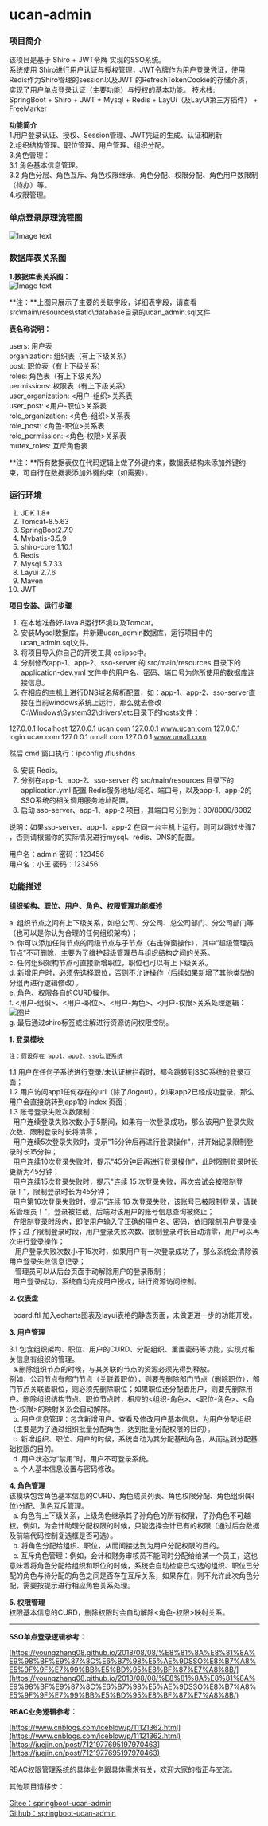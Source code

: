 # ucan-admin

### 项目简介

该项目是基于 Shiro + JWT令牌 实现的SSO系统。<br>
系统使用 Shiro进行用户认证与授权管理，JWT令牌作为用户登录凭证，使用Redis作为Shiro管理的session以及JWT 的RefreshTokenCookie的存储介质，<br>
实现了用户单点登录认证（主要功能）与授权的基本功能。
技术栈:<br>
SpringBoot + Shiro + JWT + Mysql + Redis + LayUi（及LayUi第三方插件） + FreeMarker<br>

**功能简介**<br>
1.用户登录认证、授权、Session管理、JWT凭证的生成、认证和刷新<br>
2.组织结构管理、职位管理、用户管理、组织分配。<br>
3.角色管理：<br>
	3.1 角色基本信息管理。<br>
	3.2 角色分层、角色互斥、角色权限继承、角色分配、权限分配、角色用户数限制（待办）等。<br>
4.权限管理。<br>

### 单点登录原理流程图

![Image text](https://gitee.com/mrcen/springboot-ucan-admin-sso/raw/master/sso-server/src/main/resources/static/imgs/sso-login.png)<br>



### 数据库表关系图

**1.数据库表关系图：**<br>
![Image text](https://gitee.com/mrcen/ucan-admin/raw/master/src/main/webapp/imgs/db-erd.png)<br>

**注：**上图只展示了主要的关联字段，详细表字段，请查看src\main\resources\static\database目录的ucan_admin.sql文件<br>

**表名称说明：**<br>

users: 用户表<br>
organization: 组织表（有上下级关系）<br>
post: 职位表（有上下级关系）<br>
roles: 角色表（有上下级关系）<br>
permissions: 权限表（有上下级关系）<br>
user_organization: <用户-组织>关系表<br>
user_post: <用户-职位>关系表<br>
role_organization: <角色-组织>关系表<br>
role_post: <角色-职位>关系表<br>
role_permission: <角色-权限>关系表<br>
mutex_roles: 互斥角色表<br>

**注：**所有数据表仅在代码逻辑上做了外键约束，数据表结构未添加外键约束，可自行在数据表添加外键约束（如需要）。<br>


### 运行环境

1.  JDK 1.8+
2.  Tomcat-8.5.63
3.  SpringBoot2.7.9
4.  Mybatis-3.5.9
5.  shiro-core 1.10.1
6.  Redis
7.  Mysql 5.7.33
8.  Layui 2.7.6
9.  Maven
10. JWT

**项目安装、运行步骤**

1. 在本地准备好Java 8运行环境以及Tomcat。
2. 安装Mysql数据库，并新建ucan_admin数据库，运行项目中的ucan_admin.sql文件。
3. 将项目导入你自己的开发工具 eclipse中。
4. 分别修改app-1、app-2、sso-server 的 src/main/resources 目录下的application-dev.yml 文件中的用户名、密码、端口号为你所使用的数据库连接信息。
5. 在相应的主机上进行DNS域名解析配置，如：app-1、app-2、sso-server直接在当前windows系统上运行，那么就去修改 C:\Windows\System32\drivers\etc目录下的hosts文件：

127.0.0.1 localhost
127.0.0.1 ucan.com
127.0.0.1 www.ucan.com
127.0.0.1 login.ucan.com
127.0.0.1 umall.com
127.0.0.1 www.umall.com

然后 cmd 窗口执行：ipconfig /flushdns 

6. 安装 Redis。
7. 分别在app-1、app-2、sso-server 的 src/main/resources 目录下的application.yml 配置 Redis服务地址/域名、端口号，以及app-1、app-2的SSO系统的相关调用服务地址配置。
8. 启动 sso-server、app-1、app-2 项目，其端口号分别为：80/8080/8082

说明：如果sso-server、app-1、app-2 在同一台主机上运行，则可以跳过步骤7 ，否则请根据你的实际情况进行mysql、redis、DNS的配置。

用户名：admin  密码：123456<br>
用户名：小王  密码：123456<br>


### 功能描述

**组织架构、职位、用户、角色、权限管理功能概述**<br>

a. 组织节点之间有上下级关系，如总公司、分公司、总公司部门、分公司部门等（也可以是你认为合理的任何组织架构）；<br>
b. 你可以添加任何节点的同级节点与子节点（右击弹窗操作），其中“超级管理员节点”不可删除，主要为了维护超级管理员与组织结构之间的关系。<br>
c. 任何组织架构节点可直接新增职位，职位也可以有上下级关系。<br>
d. 新增用户时，必须先选择职位，否则不允许操作（后续如果新增了其他类型的分组再进行逻辑修改）。<br>
e. 角色、权限各自的CURD操作。<br>
f. <用户-组织>、<用户-职位>、<用户-角色>、<用户-权限>关系处理逻辑：<br>
![图片](https://gitee.com/mrcen/ucan-admin/raw/master/src/main/webapp/imgs/user-role-perm.png)<br>
g. 最后通过shiro标签或注解进行资源访问权限控制。<br>

**1. 登录模块**<br>

    注：假设存在 app1、app2、sso认证系统

1.1 用户在任何子系统进行登录/未认证被拦截时，都会跳转到SSO系统的登录页面；<br>
1.2 用户访问app1任何存在的url（除了/logout），如果app2已经成功登录，那么用户会直接跳转到app1的 index 页面；<br>
1.3 账号登录失败次数限制：<br>
    &nbsp;&nbsp;用户连续登录失败次数小于5期间，如果有一次登录成功，那么该用户登录失败次数、限制登录时长将清零；<br>
    &nbsp;&nbsp;用户连续5次登录失败时，提示"15分钟后再进行登录操作"，并开始记录限制登录时长15分钟；<br>
    &nbsp;&nbsp;用户连续10次登录失败时，提示"45分钟后再进行登录操作"，此时限制登录时长更新为45分钟；<br>
    &nbsp;&nbsp;用户连续15次登录失败时，提示"连续 15 次登录失败，再次尝试会被限制登录！"，限制登录时长为45分钟；<br>
     &nbsp;&nbsp;用户第16次登录失败时，提示"连续 16 次登录失败，该账号已被限制登录，请联系管理员！"，登录被拦截，后端对该用户的账号信息查询被终止；<br>
    &nbsp;&nbsp;在限制登录时段内，即使用户输入了正确的用户名、密码，依旧限制用户登录操作；过了限制登录时段，用户登录失败次数、限制登录时长自动清零，用户可以再次进行登录操作；<br>
    &nbsp;&nbsp; 用户登录失败次数小于15次时，如果用户有一次登录成功了，那么系统会清除该用户登录失败信息记录；<br>
    &nbsp;&nbsp; 管理员可以从后台页面手动解除用户的登录限制；<br>
    &nbsp;&nbsp;用户登录成功，系统自动完成用户授权，进行资源访问控制。

**2. 仪表盘**<br>

 &nbsp;&nbsp;board.ftl 加入echarts图表及layui表格的静态页面，未做更进一步的功能开发。<br>

**3. 用户管理**<br>

3.1 包含组织架构、职位、用户的CURD、分配组织、重置密码等功能，实现对相关信息有组织的管理。<br>
&nbsp;&nbsp;a.删除组织节点的时候，与其关联的节点的资源必须先得到释放。<br>
例如，公司节点有部门节点（关联着职位），则要先删除部门节点（删除职位），部门节点关联着职位，则必须先删除职位；如果职位还分配着用户，则要先删除用户。删除组织结构节点、职位节点时，相应的<组织-角色>、<职位-角色>、<角色-权限>的映射关系会自动解除。<br>
&nbsp;&nbsp;b. 用户信息管理：包含新增用户、查看及修改用户基本信息，为用户分配组织（主要是为了通过组织批量分配角色，达到批量分配权限的目的）。<br>
&nbsp;&nbsp;c. 新增组织、职位、用户的时候，系统自动为其分配基础角色，从而达到分配基础权限的目的。<br>
&nbsp;&nbsp;d. 用户状态为“禁用”时，用户不可登录系统。<br>
&nbsp;&nbsp;e. 个人基本信息设置与密码修改。<br>

**4. 角色管理**<br>
该模块包含角色基本信息的CURD、角色成员列表、角色权限分配、角色组织(职位)分配、角色互斥管理。<br>
&nbsp;&nbsp;a. 角色有上下级关系，上级角色继承其子孙角色的所有权限，子孙角色不可越权。例如，为会计助理分配权限的时候，只能选择会计已有的权限（通过后台数据及前端代码控制复选框是否可选）。<br>
&nbsp;&nbsp;b. 将角色分配给组织、职位，从而间接达到为用户分配权限的目的。<br>
&nbsp;&nbsp;c. 互斥角色管理：例如，会计和财务审核员不能同时分配给给某一个员工，这也意味着将角色分配给组织和职位的时候，系统会自动检查已勾选的组织、职位已分配的角色与待分配的角色之间是否存在互斥关系，如果存在，则不允许此次角色分配，需要按提示进行相应角色关系处理。<br>


**5. 权限管理**<br>
权限基本信息的CURD，删除权限时会自动解除<角色-权限>映射关系。<br>

---
**SSO单点登录逻辑参考：**<br>

[https://youngzhang08.github.io/2018/08/08/%E8%81%8A%E8%81%8A%E9%98%BF%E9%87%8C%E6%B7%98%E5%AE%9DSSO%E8%B7%A8%E5%9F%9F%E7%99%BB%E5%BD%95%E8%BF%87%E7%A8%8B/](https://youngzhang08.github.io/2018/08/08/%E8%81%8A%E8%81%8A%E9%98%BF%E9%87%8C%E6%B7%98%E5%AE%9DSSO%E8%B7%A8%E5%9F%9F%E7%99%BB%E5%BD%95%E8%BF%87%E7%A8%8B/)<br>


**RBAC业务逻辑参考：**<br>

[https://www.cnblogs.com/iceblow/p/11121362.html](https://www.cnblogs.com/iceblow/p/11121362.html)<br>
[https://juejin.cn/post/7121977695197970463](https://juejin.cn/post/7121977695197970463)<br>



RBAC权限管理系统的具体业务跟具体需求有关，欢迎大家的指正与交流。<br>

其他项目请移步：

[Gitee：springboot-ucan-admin](https://gitee.com/mrcen/springboot-ucan-admin)<br>
[Github：springboot-ucan-admin](https://github.com/cenlm/springboot-ucan-admin)


